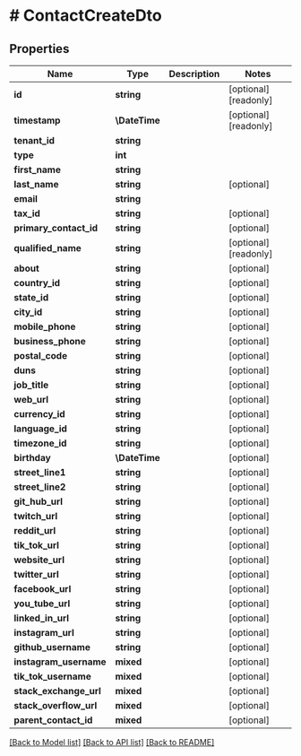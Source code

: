 # # ContactCreateDto

## Properties

Name | Type | Description | Notes
------------ | ------------- | ------------- | -------------
**id** | **string** |  | [optional] [readonly]
**timestamp** | **\DateTime** |  | [optional] [readonly]
**tenant_id** | **string** |  |
**type** | **int** |  |
**first_name** | **string** |  |
**last_name** | **string** |  | [optional]
**email** | **string** |  |
**tax_id** | **string** |  | [optional]
**primary_contact_id** | **string** |  | [optional]
**qualified_name** | **string** |  | [optional] [readonly]
**about** | **string** |  | [optional]
**country_id** | **string** |  | [optional]
**state_id** | **string** |  | [optional]
**city_id** | **string** |  | [optional]
**mobile_phone** | **string** |  | [optional]
**business_phone** | **string** |  | [optional]
**postal_code** | **string** |  | [optional]
**duns** | **string** |  | [optional]
**job_title** | **string** |  | [optional]
**web_url** | **string** |  | [optional]
**currency_id** | **string** |  | [optional]
**language_id** | **string** |  | [optional]
**timezone_id** | **string** |  | [optional]
**birthday** | **\DateTime** |  | [optional]
**street_line1** | **string** |  | [optional]
**street_line2** | **string** |  | [optional]
**git_hub_url** | **string** |  | [optional]
**twitch_url** | **string** |  | [optional]
**reddit_url** | **string** |  | [optional]
**tik_tok_url** | **string** |  | [optional]
**website_url** | **string** |  | [optional]
**twitter_url** | **string** |  | [optional]
**facebook_url** | **string** |  | [optional]
**you_tube_url** | **string** |  | [optional]
**linked_in_url** | **string** |  | [optional]
**instagram_url** | **string** |  | [optional]
**github_username** | **string** |  | [optional]
**instagram_username** | **mixed** |  | [optional]
**tik_tok_username** | **mixed** |  | [optional]
**stack_exchange_url** | **mixed** |  | [optional]
**stack_overflow_url** | **mixed** |  | [optional]
**parent_contact_id** | **mixed** |  | [optional]

[[Back to Model list]](../../README.md#models) [[Back to API list]](../../README.md#endpoints) [[Back to README]](../../README.md)

